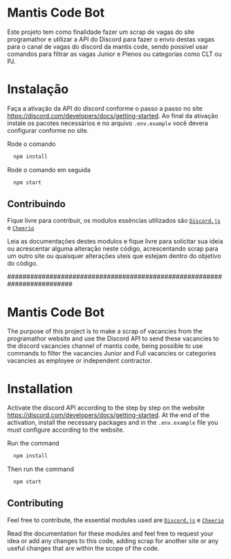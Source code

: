 
# Mantis Code Bot

Este projeto tem como finalidade fazer um scrap de vagas do site programathor e utilizar a API do Discord para fazer o envio destas vagas para o canal de vagas do discord da mantis code, sendo possível usar comandos para filtrar as  vagas Junior  e Plenos  ou categorias  como CLT ou PJ.

# Instalação

Faça a  ativação da API do  discord  conforme o passo a  passo no  site https://discord.com/developers/docs/getting-started.
Ao final da ativação instale os pacotes necessários e no arquivo `.env.example` você  devera configurar conforme no site.

Rode o comando

```bash
  npm install
```
Rode o comando em seguida

```bash
  npm start
```




## Contribuindo

Fique livre para contribuir, os modulos essências utilizados são <a href='https://discord.js.org/#/'>`Discord.js`</a> e <a href='https://cheerio.js/'>`Cheerio`</a>

Leia as documentações destes modulos  e fique livre para solicitar  sua  ideia ou acrescentar  alguma alteração neste código, acrescentando scrap para um outro site ou quaisquer alterações  uteis  que estejam dentro  do  objetivo do código.

#########################################################################
# Mantis Code Bot

The purpose of this project is to make a scrap of vacancies from the programathor website and use the Discord API to send these vacancies to the discord vacancies channel of mantis code, being possible to use commands to filter the vacancies Junior and Full vacancies or categories vacancies as employee or independent contractor.

# Installation

Activate the discord API according to the step by step on the website https://discord.com/developers/docs/getting-started.
At the end of the activation, install the necessary packages and in the `.env.example` file you must configure according to the website.

Run the command

```bash
  npm install
```
Then run the command

```bash
  npm start
```




## Contributing

Feel free to contribute, the essential modules used are <a href='https://discord.js.org/#/'>`Discord.js`</a> e <a href='https://cheerio.js/'>`Cheerio`</a>

Read the documentation for these modules and feel free to request your idea or add any changes to this code, adding scrap for another site or any useful changes that are within the scope of the code.
